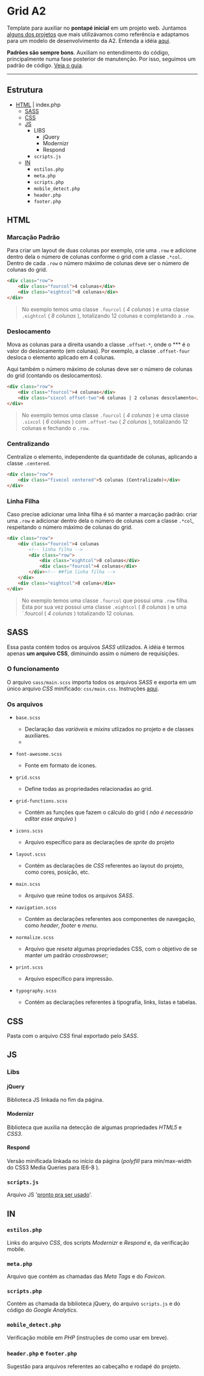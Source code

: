 # Grid A2

Template para auxiliar no **pontapé inicial** em um projeto web. Juntamos [alguns dos projetos](https://github.com/a2comunicacao/Grid-A2/wiki/Refer%C3%AAncias) que mais utilizávamos como referência e adaptamos para um modelo de desenvolvimento da A2.
Entenda a idéia [aqui](https://github.com/a2comunicacao/Grid-A2/wiki).

**Padrões são sempre bons**. Auxiliam no entendimento do código, principalmente numa fase posterior de manutenção. Por isso, seguimos um padrão de código. [Veja o guia](https://github.com/a2comunicacao/Grid-A2/blob/master/code-guide.md).

****

## Estrutura

* [HTML](https://github.com/a2comunicacao/Grid-A2#html) | index.php
    * [SASS](https://github.com/a2comunicacao/Grid-A2#sass)
	* [CSS](https://github.com/a2comunicacao/Grid-A2#css)
	* [JS](https://github.com/a2comunicacao/Grid-A2#js)
		* LIBS
			* jQuery
			* Modernizr
			* Respond
		* `scripts.js`
	* [IN](https://github.com/a2comunicacao/Grid-A2#in)
		* `estilos.php`
		* `meta.php`
		* `scripts.php`
		* `mobile_detect.php`
		* `header.php`
		* `footer.php`

## HTML

### Marcação Padrão

Para criar um layout de duas colunas por exemplo, crie uma `.row` e adicione dentro dela o número de colunas conforme o grid com a classe `.*col`. Dentro de cada `.row` o número máximo de colunas deve ser o número de colunas do grid.

```html
<div class="row">
	<div class="fourcol">4 colunas</div>
	<div class="eightcol">8 colunas</div>
</div>
```
> No exemplo temos uma classe `.fourcol` ( *4 colunas* ) e uma classe `.eightcol` ( *8 colunas* ), totalizando 12 colunas e completando a `.row`.

### Deslocamento

Mova as colunas para a direita usando a classe `.offset-*`, onde o *** é o valor do deslocamento (em colunas). Por exemplo, a classe `.offset-four` desloca o elemento aplicado em 4 colunas.

Aqui também o número máximo de colunas deve ser o número de colunas do grid (contando os deslocamentos).

```html
<div class="row">
	<div class="fourcol">4 colunas</div>
	<div class="sixcol offset-two">6 colunas | 2 colunas descolamento</div>
</div>
```

> No exemplo temos uma classe `.fourcol` ( *4 colunas* ) e uma classe `.sixcol` ( *6 colunas* ) com `.offset-two` ( *2 colunas* ), totalizando 12 colunas e fechando o `.row`.

### Centralizando

Centralize o elemento, independente da quantidade de colunas, aplicando a classe `.centered`. 

```html
<div class="row">
	<div class="fivecol centered">5 colunas (Centralizado)</div>
</div>
```

### Linha Filha

Caso precise adicionar uma linha filha é só manter a marcação padrão: criar uma `.row` e adicionar dentro dela o número de colunas com a classe `.*col`, respeitando o número máximo de colunas do grid. 

```html
<div class="row">
	<div class="fourcol">4 colunas
		<!-- linha filha -->
		<div class="row">
			<div class="eightcol">8 colunas</div>
			<div class="fourcol">4 colunas</div>
		</div><!-- ##fim linha filha -->
	</div>
	<div class="eightcol">8 coluna</div>
</div>
```
> No exemplo temos uma classe `.fourcol` que possui uma `.row` filha. Esta por sua vez possui uma classe `.eightcol` ( *8 colunas* ) e uma `.fourcol ( *4 colunas* ) totalizando 12 colunas.

## SASS

Essa pasta contém todos os arquivos *SASS* utilizados. A idéia é termos apenas **um arquivo CSS**, diminuindo assim o número de requisições.

### O funcionamento

O arquivo `sass/main.scss` importa todos os arquivos *SASS* e exporta em um único arquivo *CSS* minificado: `css/main.css`. Instruções [aqui](https://github.com/a2comunicacao/Grid-A2/wiki/SASS).


### Os arquivos

* `base.scss`
   * Declaração das *variáveis* e *mixins* utlizados no projeto e de classes auxiliares.
   * 
* `font-awesome.scss`
   * Fonte em formato de ícones. 

* `grid.scss`
   * Define todas as propriedades relacionadas ao grid.

* `grid-functions.scss`
   * Contém as funções que fazem o cálculo do grid ( *não é necessário editar esse arquivo* )

* `icons.scss`
   * Arquivo específico para as declarações de *sprite* do projeto

* `layout.scss`
   * Contém as declarações de *CSS* referentes ao layout do projeto, como cores, posição, etc.

* `main.scss`
   * Arquivo que reúne todos os arquivos *SASS*.

* `navigation.scss`
   * Contém as declarações referentes aos componentes de navegação, como *header*, *footer* e *menu*.

* `normalize.scss`
   * Arquivo que *reseta* algumas propriedades CSS, com o objetivo de se manter um padrão *crossbrowser*; 

* `print.scss`
   * Arquivo específico para impressão.

* `typography.scss`
   * Contém as declarações referentes à tipografia, links, listas e tabelas.

## CSS

Pasta com o arquivo *CSS* final exportado pelo *SASS*.

## JS

### Libs

#### jQuery

Biblioteca JS linkada no fim da página.

#### Modernizr

Biblioteca que auxilia na detecção de algumas propriedades *HTML5* e *CSS3*.

#### Respond

Versão minificada linkada no início da página (*polyfill* para min/max-width do CSS3 Media Queries para IE6-8 ).

### `scripts.js`

Arquivo JS '[pronto pra ser usado](http://img855.imageshack.us/img855/2449/coronel2.jpg)'.

## IN

### `estilos.php`

Links do arquivo *CSS*, dos scripts *Modernizr* e *Respond* e, da verificação mobile.

### `meta.php`

Arquivo que contém as chamadas das *Meta Tags* e do *Favicon*.

### `scripts.php`

Contém as chamada da biblioteca jQuery, do arquivo `scripts.js` e do código do *Google Analytics*.

### `mobile_detect.php`

Verificação mobile em *PHP* (instruções de como usar em breve).

### `header.php` e `footer.php`

Sugestão para arquivos referentes ao cabeçalho e rodapé do projeto.





